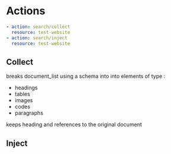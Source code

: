 
# Actions
```yaml
- action: search/collect
  resource: test-website
- action: search/inject
  resource: test-website
```

## Collect
breaks document_list using a schema into into elements of type :
* headings
* tables
* images
* codes
* paragraphs

keeps heading and references to the original document

## Inject

